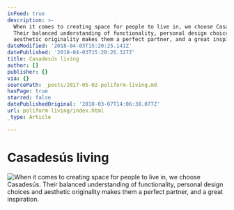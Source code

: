 ```yaml
---
inFeed: true
description: >-
  When it comes to creating space for people to live in, we choose Casadesús.
  Their balanced understanding of functionality, personal design choices and
  aesthetic originality makes them a perfect partner, and a great inspiration. 
dateModified: '2018-04-03T15:20:25.141Z'
datePublished: '2018-04-03T15:20:26.327Z'
title: Casadesús living
author: []
publisher: {}
via: {}
sourcePath: _posts/2017-05-02-poliform-living.md
hasPage: true
starred: false
datePublishedOriginal: '2018-03-07T14:06:38.077Z'
url: poliform-living/index.html
_type: Article

---
```

# Casadesús living
![When it comes to creating space for people to live in, we choose Casadesús. Their balanced understanding of functionality, personal design choices and aesthetic originality makes them a perfect partner, and a great inspiration. ](https://the-grid-user-content.s3-us-west-2.amazonaws.com/f62add25-74f2-49af-9e1d-bb271b21cb16.jpg)